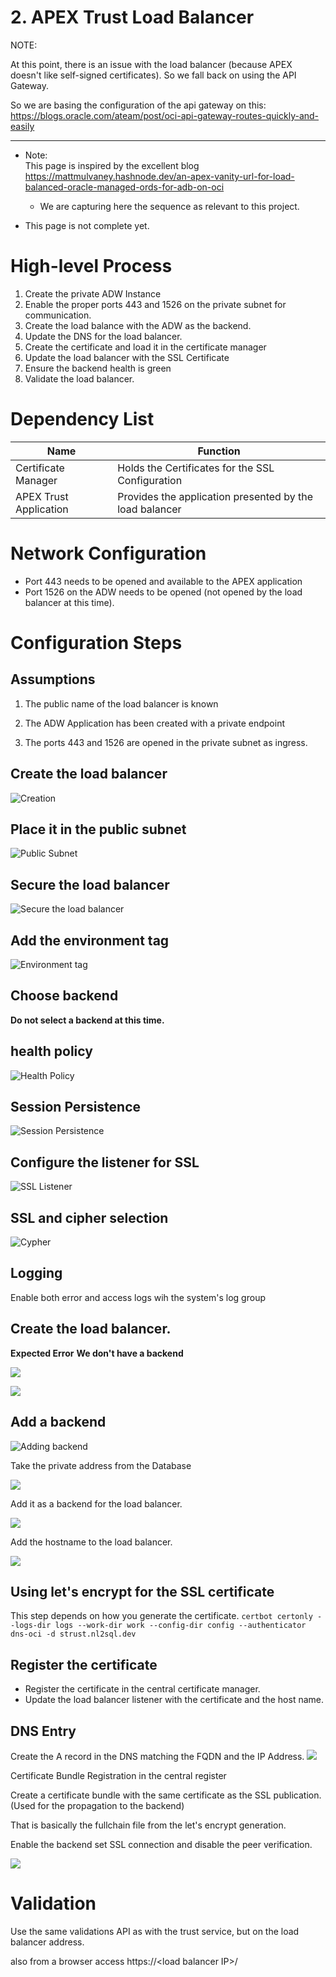 # 2. APEX Trust Load Balancer

NOTE:

At this point, there is an issue with the load balancer (because APEX
doesn't like self-signed certificates). So we fall back on using the API
Gateway.

So we are basing the configuration of the api gateway on this:
<https://blogs.oracle.com/ateam/post/oci-api-gateway-routes-quickly-and-easily>

------

- Note:  
  This page is inspired by the excellent blog
  <https://mattmulvaney.hashnode.dev/an-apex-vanity-url-for-load-balanced-oracle-managed-ords-for-adb-on-oci>
  - We are capturing here the sequence as relevant to this project.

- This page is not complete yet.

# High-level Process

1.  Create the private ADW Instance
2.  Enable the proper ports 443 and 1526 on the private subnet for communication.
3.  Create the load balance with the ADW as the backend.
4.  Update the DNS for the load balancer.
5.  Create the certificate and load it in the certificate manager
6.  Update the load balancer with the SSL Certificate
7.  Ensure the backend health is green
8.  Validate the load balancer.

# Dependency List

| **Name** | **Function** |
|----|----|
| Certificate Manager | Holds the Certificates for the SSL Configuration |
| APEX Trust Application | Provides the application presented by the load balancer |

# Network Configuration

- Port 443 needs to be opened and available to the APEX application
- Port 1526 on the ADW needs to be opened (not opened by the load balancer at this time).

# Configuration Steps

## Assumptions

<ol type="1">
<li><p>The public name of the load balancer is known</p></li>
<li><p>The ADW Application has been created with a private endpoint</p></li>
<li><p>The ports 443 and 1526 are opened in the private subnet as ingress.</p></li>
</ol>

## Create the load balancer
![Creation](./lb/media/create-lb.png)

## Place it in the public subnet
![Public Subnet ](./lb/media/public-subnet.png)

## Secure the load balancer
![Secure the load balancer](./lb/media/secure-lb.png)

## Add the environment tag
![Environment tag](./lb/media/env-tag.png)

## Choose backend
**Do not select a backend at this time.**

## health policy
![Health Policy](./lb/media/health-policy.png)

## Session Persistence
![Session Persistence](./lb/media/session-persistence.png)

## Configure the listener for SSL
![SSL Listener](./lb/media/ssl-listener.png)

## SSL and cipher selection
![Cypher](./lb/media/cipher-select.png)

## Logging
<p>Enable both error and access logs wih the system's log group</p>


## Create the load balancer.
  **Expected Error**
**We don't have a backend**

![ ](./lb/media/create-backend-1.png)

![ ](./lb/media/create-backend-2.png)

## Add a backend

![Adding backend](./lb/media/backend.png)

<p>Take the private address from the Database</p>

![ ](./lb/media/db-addr.png)

<p>Add it as a backend for the load balancer.</p>

![ ](./lb/media/backend-lb.png)

<p>Add the hostname to the load balancer.</p>

![ ](./lb/media/hostname.png)

## Using let's encrypt for the SSL certificate

This step depends on how you generate the certificate.
`certbot certonly --logs-dir logs --work-dir work --config-dir config --authenticator dns-oci -d strust.nl2sql.dev`

## Register the certificate

<ul>
<li>Register the certificate in the central certificate manager.</li>
<li>Update the load balancer listener with the certificate and the host name.</li>
</ul>

## DNS Entry
Create the A record in the DNS matching the FQDN and the IP Address.
![ ](./lb/media/dns.png)

<p>Certificate Bundle Registration in the central register</p>
<p>Create a certificate bundle with the same certificate as the SSL publication. (Used for the propagation to the backend)</p>
<p>That is basically the fullchain file from the let's encrypt generation.</p>

<p>Enable the backend set SSL connection and disable the peer verification.</p>

![ ](./lb/media/backend-ssl.png)

# Validation

Use the same validations API as with the trust service, but on the load
balancer address.

also from a browser access https://\<load balancer IP\>/